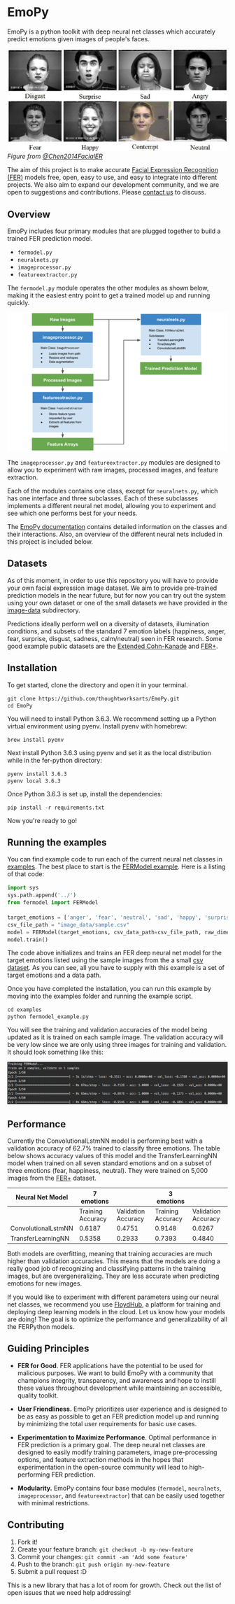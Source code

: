 # EmoPy
EmoPy is a python toolkit with deep neural net classes which accurately predict emotions given images of people's faces.

![Labeled FER Images](readme_docs/labeled_images.png "Labeled Facial Expression Images")
*Figure from [@Chen2014FacialER]*

The aim of this project is to make accurate [Facial Expression Recognition (FER)](https://en.wikipedia.org/wiki/Emotion_recognition) models free, open, easy to use, and easy to integrate into different projects. We also aim to expand our development community, and we are open to suggestions and contributions. Please [contact us](mailto:aperez@thoughtworks.com) to discuss.

## Overview

EmoPy includes four primary modules that are plugged together to build a trained FER prediction model.

- `fermodel.py`
- `neuralnets.py`
- `imageprocessor.py`
- `featureextractor.py`

The `fermodel.py` module operates the other modules as shown below, making it the easiest entry point to get a trained model up and running quickly.

![EmoPy Modules](readme_docs/module_diagram.png "EmoPy Modules")

The `imageprocessor.py` and `featureextractor.py` modules are designed to allow you to experiment with raw images, processed images, and feature extraction.

Each of the modules contains one class, except for `neuralnets.py`, which has one interface and three subclasses. Each of these subclasses implements a different neural net model, allowing you to experiment and see which one performs best for your needs.

The [EmoPy documentation](https://emopy.readthedocs.io/) contains detailed information on the classes and their interactions. Also, an overview of the different neural nets included in this project is included below.

## Datasets

As of this moment, in order to use this repository you will have to provide your own facial expression image dataset. We aim to provide pre-trained prediction models in the near future, but for now you can try out the system using your own dataset or one of the small datasets we have provided in the [image-data](image-data) subdirectory.

Predictions ideally perform well on a diversity of datasets, illumination conditions, and subsets of the standard 7 emotion labels (happiness, anger, fear, surprise, disgust, sadness, calm/neutral) seen in FER research. Some good example public datasets are the [Extended Cohn-Kanade](http://www.consortium.ri.cmu.edu/ckagree/) and [FER+](https://github.com/Microsoft/FERPlus).

## Installation

To get started, clone the directory and open it in your terminal.

```
git clone https://github.com/thoughtworksarts/EmoPy.git
cd EmoPy
```

You will need to install Python 3.6.3. We recommend setting up a Python virtual environment using pyenv. Install pyenv with homebrew:

```
brew install pyenv
```

Next install Python 3.6.3 using pyenv and set it as the local distribution while in the fer-python directory:
```
pyenv install 3.6.3
pyenv local 3.6.3
```
 
Once Python 3.6.3 is set up, install the dependencies:

```
pip install -r requirements.txt
```

Now you're ready to go!

## Running the examples

You can find example code to run each of the current neural net classes in [examples](examples). The best place to start is the [FERModel example](examples/fermodel_example.py). Here is a listing of that code:

```python
import sys
sys.path.append('../')
from fermodel import FERModel

target_emotions = ['anger', 'fear', 'neutral', 'sad', 'happy', 'surprise', 'disgust']
csv_file_path = "image_data/sample.csv"
model = FERModel(target_emotions, csv_data_path=csv_file_path, raw_dimensions=(48,48), csv_image_col=1, csv_label_col=0, verbose=True)
model.train()
```

The code above initializes and trains an FER deep neural net model for the target emotions listed using the sample images from the a small [csv dataset](examples/image_data/sample.csv). As you can see, all you have to supply with this example is a set of target emotions and a data path.

Once you have completed the installation, you can run this example by moving into the examples folder and running the example script.

```
cd examples
python fermodel_example.py
```

You will see the training and validation accuracies of the model being updated as it is trained on each sample image. The validation accuracy will be very low since we are only using three images for training and validation. It should look something like this:

![FERModel Training Output](readme_docs/sample_fermodel_output.png "FERModel Training Output")

## Performance

Currently the ConvolutionalLstmNN model is performing best with a validation accuracy of 62.7% trained to classify three emotions. The table below shows accuracy values of this model and the TransferLearningNN model when trained on all seven standard emotions and on a subset of three emotions (fear, happiness, neutral). They were trained on 5,000 images from the [FER+](https://github.com/Microsoft/FERPlus) dataset. 

| Neural Net Model    | 7 emotions        |                     | 3 emotions        |                     |
|---------------------|-------------------|---------------------|-------------------|---------------------|
|                     | Training Accuracy | Validation Accuracy | Training Accuracy | Validation Accuracy |
| ConvolutionalLstmNN | 0.6187            | 0.4751              | 0.9148            | 0.6267              |
| TransferLearningNN  | 0.5358            | 0.2933              | 0.7393            | 0.4840              |

Both models are overfitting, meaning that training accuracies are much higher than validation accuracies. This means that the models are doing a really good job of recognizing and classifying patterns in the training images, but are overgeneralizing. They are less accurate when predicting emotions for new images.

If you would like to experiment with different parameters using our neural net classes, we recommend you use [FloydHub](https://www.floydhub.com/about), a platform for training and deploying deep learning models in the cloud. Let us know how your models are doing! The goal is to optimize the performance and generalizability of all the FERPython models.

## Guiding Principles

- __FER for Good__. FER applications have the potential to be used for malicious purposes. We want to build EmoPy with a community that champions integrity, transparency, and awareness and hope to instill these values throughout development while maintaining an accessible, quality toolkit.

- __User Friendliness.__ EmoPy prioritizes user experience and is designed to be as easy as possible to get an FER prediction model up and running by minimizing the total user requirements for basic use cases.

- __Experimentation to Maximize Performance__. Optimal performance in FER prediction is a primary goal. The deep neural net classes are designed to easily modify training parameters, image pre-processing options, and feature extraction methods in the hopes that experimentation in the open-source community will lead to high-performing FER prediction.

- __Modularity.__ EmoPy contains four base modules (`fermodel`, `neuralnets`, `imageprocessor`, and `featureextractor`) that can be easily used together with minimal restrictions. 

## Contributing

1. Fork it!
2. Create your feature branch: `git checkout -b my-new-feature`
3. Commit your changes: `git commit -am 'Add some feature'`
4. Push to the branch: `git push origin my-new-feature`
5. Submit a pull request :D

This is a new library that has a lot of room for growth. Check out the list of open issues that we need help addressing! 

[@Chen2014FacialER]: https://www.semanticscholar.org/paper/Facial-Expression-Recognition-Based-on-Facial-Comp-Chen-Chen/677ebde61ba3936b805357e27fce06c44513a455 "Facial Expression Recognition Based on Facial Components Detection and HOG Features"